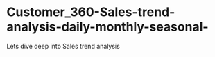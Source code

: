 # Customer_360-Sales-trend-analysis-daily-monthly-seasonal-
Lets dive deep into Sales trend analysis 
